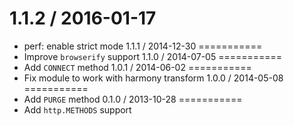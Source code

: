 1.1.2 / 2016-01-17
===========
  * perf: enable strict mode
1.1.1 / 2014-12-30
===========
  * Improve `browserify` support
1.1.0 / 2014-07-05
===========
  * Add `CONNECT` method
1.0.1 / 2014-06-02
===========
  * Fix module to work with harmony transform
1.0.0 / 2014-05-08
===========
  * Add `PURGE` method
0.1.0 / 2013-10-28
===========
  * Add `http.METHODS` support
